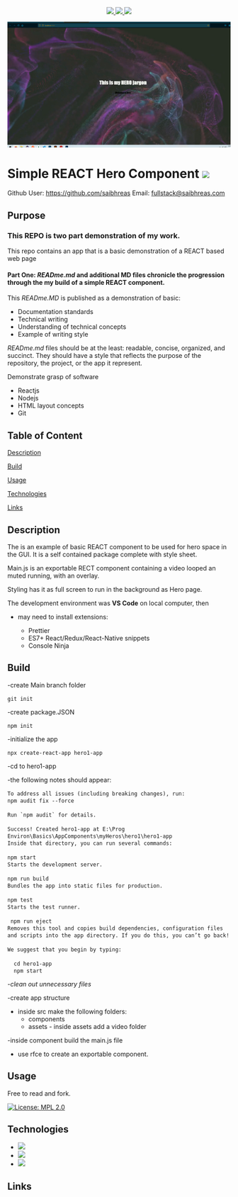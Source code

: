 <p align='center'>
  <a href="https://github.com/saibhreas">
    <img src="https://img.shields.io/badge/GitHub-100000?style=flat&logo=github&logoColor=white">
  </a>  
  <a href='https://www.linkedin.com/in/siobhanknuttel'>
      <img src='https://img.shields.io/badge/LinkedIn-blue?style=flat&logo=linkedin&labelColor=blue'>
  </a>
    <a href='https://www.upwork.com/freelancers/saibhreas'> 
    <img src='https://img.shields.io/badge/UpWork-6FDA44?style=flat&logo=Upwork&logoColor=white' witth="45" height="20"> 
  </a>
  
</p>

![ScreenShot](./hero1-app/src/assets/img/screenShot1.jpg)

# Simple REACT Hero Component  <img src='https://img.shields.io/badge/-ReactJs-61DAFB?logo=react&logoColor=white&style=flat'>



Github User: https://github.com/saibhreas   Email: fullstack@saibhreas.com

## Purpose

### This REPO is two part demonstration of my work.

This repo contains an app that is a basic demonstration of a REACT based web page

#### Part One:  *READme.md*  and additional **MD** files chronicle the progression through the my build of a simple REACT component.

This *READme.MD* is published as a demonstration of basic:

* Documentation standards
* Technical writing
* Understanding of technical concepts
* Example of writing style

*READme.md* files should be at the least: readable, concise, organized, and succinct.  They should have a style that reflects the purpose of the repository, the project, or the app it represent.  

  
Demonstrate grasp of software

* Reactjs
* Nodejs 
* HTML layout concepts
* Git

## Table of Content
  
[Description](#description)

[Build](#build)

[Usage](#usage)

[Technologies](#technologies)

[Links](#links)
  
  
## Description

The is an example of basic REACT component to be used for hero space in the GUI.  It is a self contained package complete with style sheet. 

Main.js is an exportable RECT component containing a video looped an muted running, with an overlay.  

Styling has it as full screen to run in the background as Hero page.

The development environment was **VS Code** on local computer, then 



- may need to install extensions:

  * Prettier
  * ES7+ React/Redux/React-Native snippets
  * Console Ninja

## Build

  <!-- 1. [Start](/projectRead/DevSetUp.md) -->
-create Main branch folder

    git init

-create package.JSON

    npm init

-initialize the app

    npx create-react-app hero1-app
    
-cd to hero1-app

-the following notes should appear:

    To address all issues (including breaking changes), run:
    npm audit fix --force

    Run `npm audit` for details.

    Success! Created hero1-app at E:\Prog Environ\Basics\AppComponents\myHeros\hero1\hero1-app
    Inside that directory, you can run several commands:

    npm start
    Starts the development server.

    npm run build
    Bundles the app into static files for production.

    npm test
    Starts the test runner.

     npm run eject
    Removes this tool and copies build dependencies, configuration files
    and scripts into the app directory. If you do this, you can’t go back!

    We suggest that you begin by typing:

      cd hero1-app
      npm start

-*clean out unnecessary files*

-create app structure

  * inside src make the following folders:
    * components
    * assets - inside assets add a video folder
   
-inside component build the main.js file

  * use rfce to create an exportable component.

## Usage

Free to read and fork. 

[![License: MPL 2.0](https://img.shields.io/badge/License-MPL%202.0-brightgreen.svg)](https://opensource.org/licenses/MPL-2.0)

## Technologies

* <img src='https://img.shields.io/badge/-ReactJs-61DAFB?logo=react&logoColor=white&style=flat'>


* <img src='https://img.shields.io/badge/node.js-6DA55F?style=flat&logo=node.js&logoColor=white'>

* <img src='https://img.shields.io/badge/Visual%20Studio%20Code-0078d7.svg?style=flat&logo=visual-studio-code&logoColor=white'>

## Links


